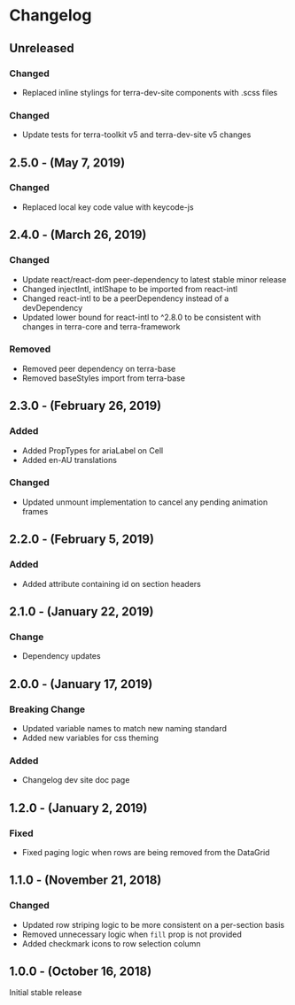 Changelog
=========

Unreleased
----------
### Changed 
* Replaced inline stylings for terra-dev-site components with .scss files

### Changed
* Update tests for terra-toolkit v5 and terra-dev-site v5 changes

2.5.0 - (May 7, 2019)
----------
### Changed 
* Replaced local key code value with keycode-js

2.4.0 - (March 26, 2019)
----------
### Changed
* Update react/react-dom peer-dependency to latest stable minor release
* Changed injectIntl, intlShape to be imported from react-intl
* Changed react-intl to be a peerDependency instead of a devDependency
* Updated lower bound for react-intl to ^2.8.0 to be consistent with changes in terra-core and terra-framework

### Removed
* Removed peer dependency on terra-base
* Removed baseStyles import from terra-base

2.3.0 - (February 26, 2019)
----------
### Added
* Added PropTypes for ariaLabel on Cell
* Added en-AU translations

### Changed
* Updated unmount implementation to cancel any pending animation frames

2.2.0 - (February 5, 2019)
----------
### Added
* Added attribute containing id on section headers

2.1.0 - (January 22, 2019)
----------
### Change
* Dependency updates

2.0.0 - (January 17, 2019)
----------
### Breaking Change
* Updated variable names to match new naming standard
* Added new variables for css theming

### Added
* Changelog dev site doc page

1.2.0 - (January 2, 2019)
-----------------
### Fixed
* Fixed paging logic when rows are being removed from the DataGrid

1.1.0 - (November 21, 2018)
-----------------
### Changed
* Updated row striping logic to be more consistent on a per-section basis
* Removed unnecessary logic when `fill` prop is not provided
* Added checkmark icons to row selection column

1.0.0 - (October 16, 2018)
-----------------
Initial stable release
